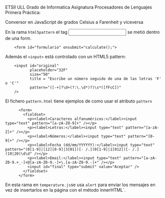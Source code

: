 ETSII ULL Grado de Informatica
Asignatura Procesadores de Lenguajes
Primera Práctica:

Conversor en JavaScript de grados Celsius a Farenheit y viceversa

En la rama `html5pattern` el tag <input> se metió dentro de una form.

        <form id="formulario" onsubmit="calculate();">

Además el `<input>` está controlado con un HTML5 pattern:

        <input id="original"
               placeholder="32F"
               size="50"
               title = "Escribe un número seguido de una de las letras 'F' o 'C'"
               pattern="([-+]?\d+(?:\.\d*)?)\s*([fFcC])"
        />

El fichero `pattern.html` tiene ejemplos de como usar el atributo `pattern`

          <form>
            <fieldset>
              <p><label>Caracteres alfanuméricos:</label><input type="text" pattern="[a-zA-Z0-9]+" /></p>
              <p><label>Letras:</label><input type="text" pattern="[a-zA-Z]+" /></p>
              <p><label>Números:</label><input type="text" pattern="[0-9]+" /></p>
              <p><label>Fecha (dd/mm/YYYYYY):</label><input type="text" pattern="(0[1-9]|[12][0-9]|3[01])[- /.](0[1-9]|1[012])[- /.](19|20)\d\d" /></p>
              <p><label>Email:</label><input type="text" pattern="[a-zA-Z0-9.+_-]+@[a-zA-Z0-9.-]+\.[a-zA-Z0-9.-]+" /></p>
              <input id="final" type="submit" value="Aceptar" />
            </fieldset>
          </form>

En esta rama en `temperature.js`se usa `alert` para enviar los mensajes en vez de insertarlos en la página con el método ìnnerHTML`.
